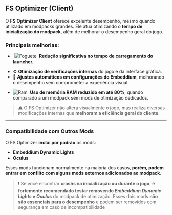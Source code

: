 ## FS Optimizer (Client) 

O **FS Optimizer Client** oferece excelente desempenho, mesmo quando utilizado em modpacks grandes. Ele atua otimizando o **tempo de inicialização do modpack**, além de melhorar o desempenho geral do jogo.

### Principais melhorias:

-  ![Foguete](https://media.discordapp.net/attachments/1284858767925710910/1389758807017783438/download9.jpeg?ex=6865c940&is=686477c0&hm=b40164cd7b477e1642e03e10e165b11d1235b4836b32cefef2413829a293204d&=&format=webp)  **Redução significativa no tempo de carregamento do launcher.**
* ⚙️ **Otimização de verificações internas** do jogo e da interface gráfica.
* 🧠 **Ajustes automáticos em configurações do Embeddium**, melhorando o desempenho sem comprometer a experiência visual.
- ![Ram](https://media.discordapp.net/attachments/1284858767925710910/1389754470497255504/download6.jpeg?ex=6865c536&is=686473b6&hm=afa1585f77e8add8e6e931c4b21c350d40049f98900d0ed777dd6311d2dbcd23&=&format=webp)  **Uso de memória RAM reduzido em até 80%**, quando comparado a um modpack sem mods de otimização dedicados.


> ⚠️ O FS Optimizer não altera visualmente o jogo, mas realiza diversas modificações internas que **melhoram a eficiência geral do cliente**.

---

### Compatibilidade com Outros Mods

O FS Optimizer **inclui por padrão** os mods:

* **Embeddium Dynamic Lights**
* **Oculus**

Esses mods funcionam normalmente na maioria dos casos, **porém, podem entrar em conflito com alguns mods externos adicionados ao modpack**.

> ❗ Se você encontrar **crashs na inicialização ou durante o jogo**, é **fortemente recomendado testar removendo *Embeddium Dynamic Lights* e *Oculus*** do modpack de otimização.
> Esses dois mods **não são essenciais para o desempenho** e podem ser removidos com segurança em caso de incompatibilidade
